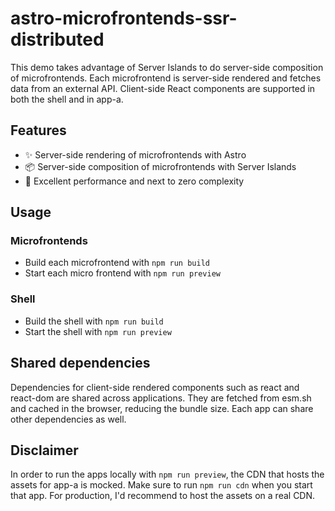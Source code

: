 # astro-microfrontends-ssr-distributed

This demo takes advantage of Server Islands to do server-side composition of microfrontends. Each microfrontend is 
server-side rendered and fetches data from an external API. Client-side React components are supported in both the shell 
and in app-a.

## Features

- ✨ Server-side rendering of microfrontends with Astro
- 📦 Server-side composition of microfrontends with Server Islands
- 🚀 Excellent performance and next to zero complexity

## Usage

### Microfrontends

- Build each microfrontend with `npm run build`
- Start each micro frontend with `npm run preview`

### Shell

- Build the shell with `npm run build`
- Start the shell with `npm run preview`

## Shared dependencies
Dependencies for client-side rendered components such as react and react-dom are shared across applications. They are 
fetched from esm.sh and cached in the browser, reducing the bundle size. Each app can share other dependencies as well.

## Disclaimer

In order to run the apps locally with `npm run preview`, the CDN that hosts the assets for app-a is mocked. Make sure to run
`npm run cdn` when you start that app. For production, I'd recommend to host the assets on a real CDN.

<!-- Tentative resoruces: https://newsletter.astroweekly.dev/p/astro-weekly-78 -->